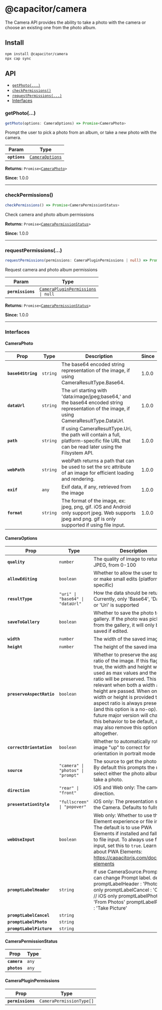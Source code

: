 # @capacitor/camera

The Camera API provides the ability to take a photo with the camera or choose an existing one from the photo album.

## Install

```bash
npm install @capacitor/camera
npx cap sync
```

## API

<docgen-index>

* [`getPhoto(...)`](#getphoto)
* [`checkPermissions()`](#checkpermissions)
* [`requestPermissions(...)`](#requestpermissions)
* [Interfaces](#interfaces)

</docgen-index>

<docgen-api>
<!--Update the source file JSDoc comments and rerun docgen to update the docs below-->

### getPhoto(...)

```typescript
getPhoto(options: CameraOptions) => Promise<CameraPhoto>
```

Prompt the user to pick a photo from an album, or take a new photo
with the camera.

| Param         | Type                                                    |
| ------------- | ------------------------------------------------------- |
| **`options`** | <code><a href="#cameraoptions">CameraOptions</a></code> |

**Returns:** <code>Promise&lt;<a href="#cameraphoto">CameraPhoto</a>&gt;</code>

**Since:** 1.0.0

--------------------


### checkPermissions()

```typescript
checkPermissions() => Promise<CameraPermissionStatus>
```

Check camera and photo album permissions

**Returns:** <code>Promise&lt;<a href="#camerapermissionstatus">CameraPermissionStatus</a>&gt;</code>

**Since:** 1.0.0

--------------------


### requestPermissions(...)

```typescript
requestPermissions(permissions: CameraPluginPermissions | null) => Promise<CameraPermissionStatus>
```

Request camera and photo album permissions

| Param             | Type                                                                                |
| ----------------- | ----------------------------------------------------------------------------------- |
| **`permissions`** | <code><a href="#camerapluginpermissions">CameraPluginPermissions</a> \| null</code> |

**Returns:** <code>Promise&lt;<a href="#camerapermissionstatus">CameraPermissionStatus</a>&gt;</code>

**Since:** 1.0.0

--------------------


### Interfaces


#### CameraPhoto

| Prop               | Type                | Description                                                                                                                                           | Since |
| ------------------ | ------------------- | ----------------------------------------------------------------------------------------------------------------------------------------------------- | ----- |
| **`base64String`** | <code>string</code> | The base64 encoded string representation of the image, if using CameraResultType.Base64.                                                              | 1.0.0 |
| **`dataUrl`**      | <code>string</code> | The url starting with 'data:image/jpeg;base64,' and the base64 encoded string representation of the image, if using CameraResultType.DataUrl.         | 1.0.0 |
| **`path`**         | <code>string</code> | If using CameraResultType.Uri, the path will contain a full, platform-specific file URL that can be read later using the Filsystem API.               | 1.0.0 |
| **`webPath`**      | <code>string</code> | webPath returns a path that can be used to set the src attribute of an image for efficient loading and rendering.                                     | 1.0.0 |
| **`exif`**         | <code>any</code>    | Exif data, if any, retrieved from the image                                                                                                           | 1.0.0 |
| **`format`**       | <code>string</code> | The format of the image, ex: jpeg, png, gif. iOS and Android only support jpeg. Web supports jpeg and png. gif is only supported if using file input. | 1.0.0 |


#### CameraOptions

| Prop                      | Type                                          | Description                                                                                                                                                                                                                                                                                                                                                                                                                                          | Default                             | Since |
| ------------------------- | --------------------------------------------- | ---------------------------------------------------------------------------------------------------------------------------------------------------------------------------------------------------------------------------------------------------------------------------------------------------------------------------------------------------------------------------------------------------------------------------------------------------- | ----------------------------------- | ----- |
| **`quality`**             | <code>number</code>                           | The quality of image to return as JPEG, from 0-100                                                                                                                                                                                                                                                                                                                                                                                                   |                                     | 1.0.0 |
| **`allowEditing`**        | <code>boolean</code>                          | Whether to allow the user to crop or make small edits (platform specific)                                                                                                                                                                                                                                                                                                                                                                            |                                     | 1.0.0 |
| **`resultType`**          | <code>"uri" \| "base64" \| "dataUrl"</code>   | How the data should be returned. Currently, only 'Base64', 'DataUrl' or 'Uri' is supported                                                                                                                                                                                                                                                                                                                                                           |                                     | 1.0.0 |
| **`saveToGallery`**       | <code>boolean</code>                          | Whether to save the photo to the gallery. If the photo was picked from the gallery, it will only be saved if edited.                                                                                                                                                                                                                                                                                                                                 | <code>: false</code>                | 1.0.0 |
| **`width`**               | <code>number</code>                           | The width of the saved image                                                                                                                                                                                                                                                                                                                                                                                                                         |                                     | 1.0.0 |
| **`height`**              | <code>number</code>                           | The height of the saved image                                                                                                                                                                                                                                                                                                                                                                                                                        |                                     | 1.0.0 |
| **`preserveAspectRatio`** | <code>boolean</code>                          | Whether to preserve the aspect ratio of the image. If this flag is true, the width and height will be used as max values and the aspect ratio will be preserved. This is only relevant when both a width and height are passed. When only width or height is provided the aspect ratio is always preserved (and this option is a no-op). A future major version will change this behavior to be default, and may also remove this option altogether. | <code>: false</code>                | 1.0.0 |
| **`correctOrientation`**  | <code>boolean</code>                          | Whether to automatically rotate the image "up" to correct for orientation in portrait mode                                                                                                                                                                                                                                                                                                                                                           | <code>: true</code>                 |       |
| **`source`**              | <code>"camera" \| "photos" \| "prompt"</code> | The source to get the photo from. By default this prompts the user to select either the photo album or take a photo.                                                                                                                                                                                                                                                                                                                                 | <code>: CameraSource.prompt</code>  | 1.0.0 |
| **`direction`**           | <code>"rear" \| "front"</code>                | iOS and Web only: The camera direction.                                                                                                                                                                                                                                                                                                                                                                                                              | <code>: CameraDirection.rear</code> | 1.0.0 |
| **`presentationStyle`**   | <code>"fullscreen" \| "popover"</code>        | iOS only: The presentation style of the Camera. Defaults to fullscreen.                                                                                                                                                                                                                                                                                                                                                                              |                                     | 1.0.0 |
| **`webUseInput`**         | <code>boolean</code>                          | Web only: Whether to use the PWA Element experience or file input. The default is to use PWA Elements if installed and fall back to file input. To always use file input, set this to `true`. Learn more about PWA Elements: https://capacitorjs.com/docs/pwa-elements                                                                                                                                                                               |                                     | 1.0.0 |
| **`promptLabelHeader`**   | <code>string</code>                           | If use CameraSource.Prompt only, can change Prompt label. default: promptLabelHeader : 'Photo' // iOS only promptLabelCancel : 'Cancel' // iOS only promptLabelPhoto : 'From Photos' promptLabelPicture : 'Take Picture'                                                                                                                                                                                                                             |                                     | 1.0.0 |
| **`promptLabelCancel`**   | <code>string</code>                           |                                                                                                                                                                                                                                                                                                                                                                                                                                                      |                                     |       |
| **`promptLabelPhoto`**    | <code>string</code>                           |                                                                                                                                                                                                                                                                                                                                                                                                                                                      |                                     |       |
| **`promptLabelPicture`**  | <code>string</code>                           |                                                                                                                                                                                                                                                                                                                                                                                                                                                      |                                     |       |


#### CameraPermissionStatus

| Prop         | Type             |
| ------------ | ---------------- |
| **`camera`** | <code>any</code> |
| **`photos`** | <code>any</code> |


#### CameraPluginPermissions

| Prop              | Type                                |
| ----------------- | ----------------------------------- |
| **`permissions`** | <code>CameraPermissionType[]</code> |

</docgen-api>
